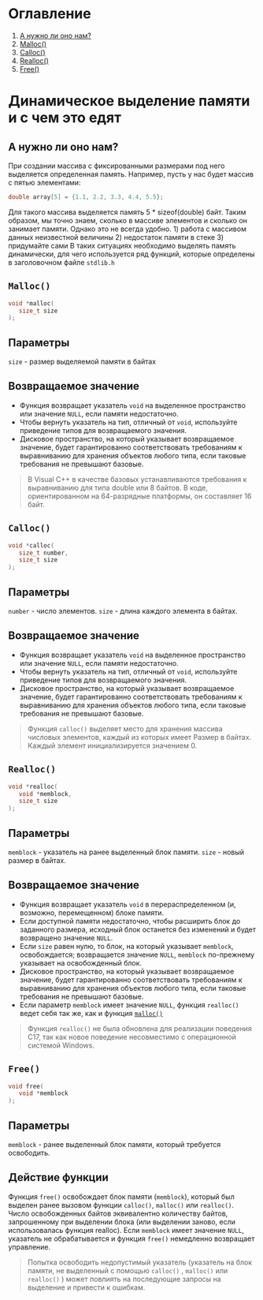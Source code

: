 # Оглавление
1. [А нужно ли оно нам?](#intro)
2. [Malloc()](#mal)
3. [Calloc()](#cal)
4. [Realloc()](#real)
5. [Free()](#free)

# Динамическое выделение памяти и с чем это едят

## А нужно ли оно нам? <a name="intro"></a>

При создании массива с фиксированными размерами под него выделяется определенная память. Например, пусть у нас будет массив с пятью элементами:

```c++
double array[5] = {1.1, 2.2, 3.3, 4.4, 5.5};
```
Для такого массива выделяется память 5 * sizeof(double) байт. Таким образом, мы точно знаем, сколько в массиве элементов и сколько он занимает памяти. Однако это не всегда удобно. 
    1) работа с массивом данных неизвестной величины
    2) недостаток памяти в стеке
    3) придумайте сами
В таких ситуациях необходимо выделять память динамически, для чего используется ряд функций, которые определены в заголовочном файле `stdlib.h`



## `Malloc()` <a name="mal"></a>
```c++
void *malloc(
   size_t size
);
```
## Параметры
`size` - размер выделяемой памяти в байтах

## Возвращаемое значение

- Функция возвращает указатель `void` на выделенное пространство или значение `NULL`, если памяти недостаточно. 
- Чтобы вернуть указатель на тип, отличный от `void`, используйте приведение типов для возвращаемого значения. 
- Дисковое пространство, на который указывает возвращаемое значение, будет гарантированно соответствовать требованиям к выравниванию для хранения объектов любого типа, если таковые требования не превышают базовые. 
> В Visual C++ в качестве базовых устанавливаются требования к выравниванию для типа double или 8 байтов. В коде, ориентированном на 64-разрядные платформы, он составляет 16 байт.

 ## `Calloc()`<a name="cal"></a>
```c++
void *calloc(
   size_t number,
   size_t size
);
```
## Параметры
`number` - число элементов.
`size` - длина каждого элемента в байтах.

## Возвращаемое значение
- Функция возвращает указатель `void` на выделенное пространство или значение `NULL`, если памяти недостаточно. 
- Чтобы вернуть указатель на тип, отличный от `void`, используйте приведение типов для возвращаемого значения. 
- Дисковое пространство, на который указывает возвращаемое значение, будет гарантированно соответствовать требованиям к выравниванию для хранения объектов любого типа, если таковые требования не превышают базовые. 
>Функция `calloc()` выделяет место для хранения массива числовых элементов, каждый из которых имеет Размер в байтах. Каждый элемент инициализируется значением 0.

 ## `Realloc()`<a name="real"></a>
```c++
void *realloc(
   void *memblock,
   size_t size
);
```
## Параметры
`memblock` - указатель на ранее выделенный блок памяти.
`size` - новый размер в байтах.

## Возвращаемое значение
- Функция возвращает указатель `void` в перераспределенном (и, возможно, перемещенном) блоке памяти.
- Если доступной памяти недостаточно, чтобы расширить блок до заданного размера, исходный блок останется без изменений и будет возвращено значение `NULL`.
- Если `size` равен нулю, то блок, на который указывает `memblock`, освобождается; возвращается значение `NULL`, `memblock` по-прежнему указывает на освобожденный блок.
- Дисковое пространство, на который указывает возвращаемое значение, будет гарантированно соответствовать требованиям к выравниванию для хранения объектов любого типа, если таковые требования не превышают базовые. 
- Если параметр `memblock` имеет значение `NULL`, функция `realloc()` ведет себя так же, как и функция [`malloc()`](#mal)
> Функция `realloc()` не была обновлена для реализации поведения C17, так как новое поведение несовместимо с операционной системой Windows.

## `Free()` <a name="free"></a>
```c++
void free(
   void *memblock
);
```
## Параметры
`memblock` - ранее выделенный блок памяти, который требуется освободить.

## Действие функции

Функция `free()` освобождает блок памяти (`memblock`), который был выделен ранее вызовом функции `calloc()`, `malloc()` или `realloc()`. Число освобожденных байтов эквивалентно количеству байтов, запрошенному при выделении блока (или выделении заново, если использовалась функция realloc). Если `memblock` имеет значение `NULL`, указатель не обрабатывается и функция `free()` немедленно возвращает управление.
> Попытка освободить недопустимый указатель (указатель на блок памяти, не выделенный с помощью `calloc()` , `malloc()` или `realloc()` ) может повлиять на последующие запросы на выделение и привести к ошибкам.
